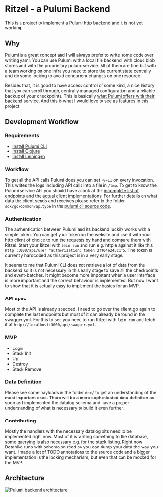 # Ritzel - a Pulumi Backend

This is a project to implement a Pulumi http backend and it is not yet working.

## Why

Pulumi is a great concept and I will always prefer to write some code over writing yaml.  You can use Pulumi with a local file backend, with cloud blob stores and with the proprietary pulumi service. All of them are fine but with a team working on one infra you need to store the current state centrally and do some locking to avoid concurrent changes on one resource.

Besides that, it is good to have access control of some kind, a nice history that you can scroll through, centrally managed configuration and a reliable backup of your checkpoints. This is basically [what Pulumi offers with their backend](https://www.pulumi.com/docs/intro/concepts/state/#pulumi-service-backend-features) service. And this is what I would love to see as features in this project.

## Development Workflow

### Requirements

- [Install Pulumi CLI](https://www.pulumi.com/docs/get-started/install/)
- [Install Clojure](https://clojure.org/guides/getting_started)
- [Install Leiningen](https://leiningen.org/#install)

### Workflow

To get all the API calls Pulumi does you can set `-v=11` on every invocation. This writes the logs including API calls into a file in `/tmp`. To get to know the Pulumi service API you should have a look at the [incomplete list of endpoints](https://github.com/pulumi/pulumi/blob/master/pkg/backend/httpstate/client/api_endpoints.go) and the [actual client implementations](https://github.com/pulumi/pulumi/blob/master/pkg/backend/httpstate/client/client.go). For further details on what data the client sends and receives please refer to the folder `sdk/go/common/apitype` in the [pulumi cli source code](https://github.com/pulumi/pulumi/tree/master/sdk/go/common/apitype).

### Authentication

The authentication between Pulumi and its backend luckily works with a simple token. You can get your token on the website and use it with your http client of choice to run the requests by hand and compare them with Ritzel. Start your Ritzel with `lein run` and run e.g. httpie against it like this `http :3000/api/user "authorization: token 2f904e245c1f5`. The token is currently hardcoded as this project is in a very early stage.

It seems to me that Pulumi CLI does not retrieve a lot of data from the backend so it is not necessary in this early stage to save all the checkpoints and event-batches. It might become more important when a user interface is more important and the correct behaviour is implemented. But now I want to show that it is actually easy to implement the basics for an MVP.

### API spec

Most of the API is already specced. I need to go over the client.go again to complete the last endpoints but most of it can already be found in the swagger.yml. For this to see you need to run Ritzel with `lein run` and fetch it at `http://localhost:3000/api/swagger.yml`.

### MVP

- Login
- Stack Init
- Up
- Destroy
- Stack Remove

### Data Definition

Please see some payloads in the folder `doc/` to get an understanding of the most important ones. There will be a more sophisticated data definition as soon as I implemented the datalog schema and have a proper understanding of what is necessary to build it even further.

### Contributing

Mostly the handlers with the necessary datalog bits need to be implemented right now. Most of it is writing something to the database, some querying is also necessary e.g. for the stack listing. Right now Datahike runs with schema on read so you can dump your data the way you want. I made a lot of TODO annotations to the source code and a bigger implementation is the locking mechanism, but even that can be mocked for the MVP.

## Architecture

![Pulumi backend architecture](https://www.pulumi.com/images/docs/reference/state_saas.png)
